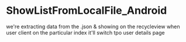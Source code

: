 # ShowListFromLocalFile_Android
we're extracting data from the .json & showing on the recycleview when user client on the particular index it'll switch tpo user details page
